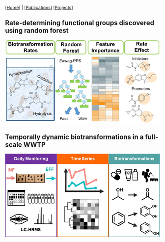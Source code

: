 [[Home](https://stephlynrich.github.io)] | 
[[Publications](https://stephlynrich.github.io/publications.html)]
[[Projects](https://stephlynrich.github.io/projects.html)]


## Rate-determining functional groups discovered using random forest
![alt](img/TOCart_v2_Rich.Zumstein.Helbling.2022.jpg)

## Temporally dynamic biotransformations in a full-scale WWTP
![alt](img/Rich.Helbling.2023%20-%20TOCart%20-%20submission.jpg)